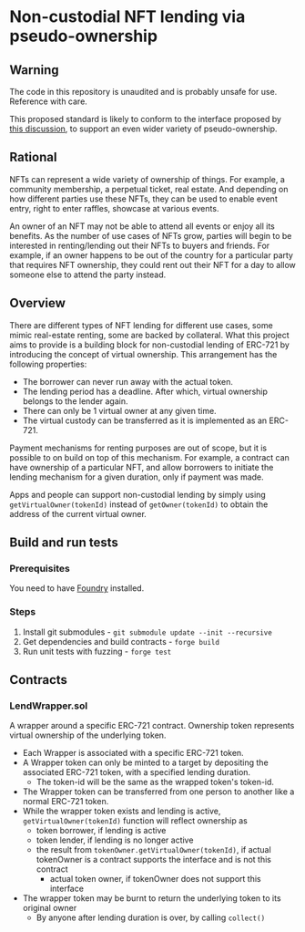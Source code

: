 # Non-custodial NFT lending via pseudo-ownership
## Warning
The code in this repository is unaudited and is probably unsafe for use. Reference with care.

This proposed standard is likely to conform to the interface proposed by [this discussion](https://ethereum-magicians.org/t/erc-standard-for-held-non-fungible-token-nfts-defi/7117), to support an even wider variety of pseudo-ownership.

## Rational
NFTs can represent a wide variety of ownership of things. For example, a community membership, a perpetual ticket, real estate. 
And depending on how different parties use these NFTs, they can be used to enable event entry, right to enter raffles, showcase at various events.

An owner of an NFT may not be able to attend all events or enjoy all its benefits. 
As the number of use cases of NFTs grow, parties will begin to be interested in renting/lending out their NFTs to buyers and friends.
For example, if an owner happens to be out of the country for a particular party that requires NFT ownership, they could rent out their NFT for a day to allow someone else to attend the party instead.

## Overview
There are different types of NFT lending for different use cases, some mimic real-estate renting, some are backed by collateral.
What this project aims to provide is a building block for non-custodial lending of ERC-721 by introducing the concept of virtual ownership. 
This arrangement has the following properties:
* The borrower can never run away with the actual token.
* The lending period has a deadline. After which, virtual ownership belongs to the lender again.
* There can only be 1 virtual owner at any given time.
* The virtual custody can be transferred as it is implemented as an ERC-721.

Payment mechanisms for renting purposes are out of scope, but it is possible to on build on top of this mechanism.
For example, a contract can have ownership of a particular NFT, and allow borrowers to initiate the lending mechanism for a given duration, only if payment was made.

Apps and people can support non-custodial lending by simply using `getVirtualOwner(tokenId)` instead of `getOwner(tokenId)` to obtain the address of the current virtual owner.  

## Build and run tests
### Prerequisites
You need to have [Foundry](https://github.com/gakonst/foundry) installed.

### Steps
1. Install git submodules - `git submodule update --init --recursive`
2. Get dependencies and build contracts - `forge build`
3. Run unit tests with fuzzing - `forge test`

## Contracts
### LendWrapper.sol
A wrapper around a specific ERC-721 contract. Ownership token represents virtual ownership of the underlying token.
* Each Wrapper is associated with a specific ERC-721 token.
* A Wrapper token can only be minted to a target by depositing the associated ERC-721 token, with a specified lending duration.
  * The token-id will be the same as the wrapped token's token-id.
* The Wrapper token can be transferred from one person to another like a normal ERC-721 token.
* While the wrapper token exists and lending is active, `getVirtualOwner(tokenId)` function will reflect ownership as
  * token borrower, if lending is active
  * token lender, if lending is no longer active
  * the result from `tokenOwner.getVirtualOwner(tokenId)`, if actual tokenOwner is a contract supports the interface and is not this contract
    * actual token owner, if tokenOwner does not support this interface
* The wrapper token may be burnt to return the underlying token to its original owner
  * By anyone after lending duration is over, by calling `collect()`
